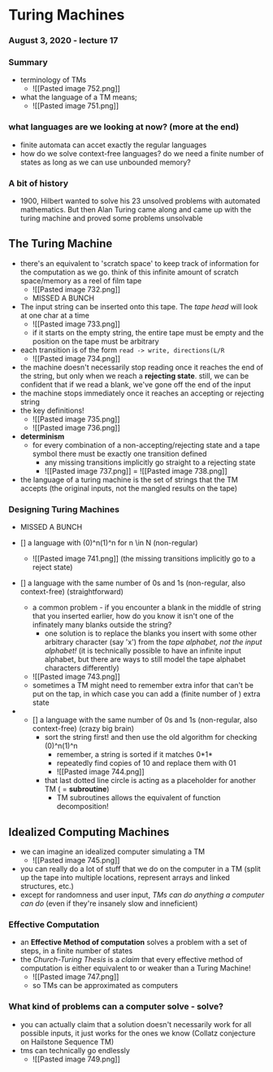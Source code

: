 # Turing Machines
### August 3, 2020 - lecture 17

### Summary 
- terminology of TMs
	- ![[Pasted image 752.png]]
- what the language of a TM means;
	- ![[Pasted image 751.png]]

### what languages are we looking at now? (more at the end)
- finite automata can accet exactly the regular languages
- how do we solve context-free languages? do we need a finite number of states as long as we can use unbounded memory?
### A bit of history
- 1900, Hilbert wanted to solve his 23 unsolved problems with automated mathematics. But then Alan Turing came along and came up with the turing machine and proved some problems unsolvable


## The Turing Machine
- there's an equivalent to 'scratch space' to keep track of information for the computation as we go. think of this infinite amount of scratch space/memory as a reel of film tape
	- ![[Pasted image 732.png]]
	- MISSED A BUNCH
- The input string can be inserted onto this tape. The *tape head* will look at one char at a time
	- ![[Pasted image 733.png]]
	- if it starts on the empty string, the entire tape must be empty and the position on the tape must be arbitrary 
- each transition is of the form `read -> write, directions(L/R`
	- ![[Pasted image 734.png]]
- the machine doesn't necessarily stop reading once it reaches the end of the string, but only when we reach a **rejecting state**. still, we can be confident that if we read a blank, we've gone off the end of the input
- the machine stops immediately once it reaches an accepting or rejecting string
- the key definitions!
	- ![[Pasted image 735.png]]
	- ![[Pasted image 736.png]]
- **determinism**
	- for every combination of a non-accepting/rejecting state and a tape symbol there must be exactly one transition defined
		- any missing transitions implicitly go straight to a rejecting state 
		- ![[Pasted image 737.png]] = ![[Pasted image 738.png]]
- the language of a turing machine is the set of strings that the TM accepts (the original inputs, not the mangled results on the tape)

### Designing Turing Machines
- MISSED A BUNCH
- [] a language with (0)^n(1)^n for n \in N (non-regular)
	- ![[Pasted image 741.png]] (the missing transitions implicitly go to a reject state)
- [] a language with the same number of 0s and 1s (non-regular, also context-free) (straightforward)
	- a common problem - if you encounter a blank in the middle of string that you inserted earlier, how do you know it isn't one of the infinately many blanks outside the string?
		- one solution is to replace the blanks you insert with some other arbitrary character (say 'x') from the *tape alphabet, not the input alphabet!* (it is technically possible to have an infinite input alphabet, but there are ways to still model the tape alphabet characters differently)
	- ![[Pasted image 743.png]]
	- sometimes a TM might need to remember extra infor that can't be put on the tap, in which case you can add a (finite number of ) extra state  

- - [] a language with the same number of 0s and 1s (non-regular, also context-free) (crazy big brain)
	- sort the string first! and then use the old algorithm for checking (0)^n(1)^n 
		- remember, a string is sorted if it matches 0\*1\* 
		- repeatedly find copies of 10 and replace them with 01
		- ![[Pasted image 744.png]]
	- that last dotted line circle is acting as a placeholder for another TM ( = **subroutine**)
		- TM subroutines allows the equivalent of function decomposition!

## Idealized Computing Machines
- we can imagine an idealized computer simulating a TM
	- ![[Pasted image 745.png]]
- you can really do a lot of stuff that we do on the computer in a TM (split up the tape into multiple locations, represent arrays and linked structures, etc.)
- except for randomness and user input, *TMs can do anything a computer can do* (even if they're insanely slow and inneficient)
### Effective Computation
- an **Effective Method of computation** solves a problem with a set of steps, in a finite number of states
- the *Church-Turing Thesis* is a *claim* that every effective method of computation is either equivalent to or weaker than a Turing Machine!
	- ![[Pasted image 747.png]]
	- so TMs can be approximated as computers


### What kind of problems can a computer solve - solve?
- you can actually claim that a solution doesn't necessarily work for all possible inputs, it just works for the ones we know (Collatz conjecture on Hailstone Sequence TM)
- tms can technically go endlessly
	- ![[Pasted image 749.png]]



























